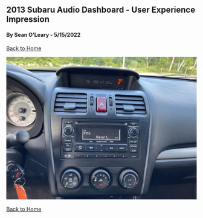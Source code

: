 ## 2013 Subaru Audio Dashboard - User Experience Impression
#### By Sean O’Leary - 5/15/2022

[Back to Home](../)

![alt text](../assets/subaru_console_image.jpeg "Subaru console image")



[Back to Home](../)
